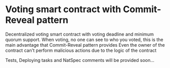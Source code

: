 # Voting smart contract with Commit-Reveal pattern

Decentralized voting smart contract with voting deadline and minimum quorum support.
When voting, no one can see to who you voted, this is the main advantage that Commit-Reveal pattern provides
Even the owner of the contract can't perform malicious actions due to the logic of the contract

Tests, Deploying tasks and NatSpec comments will be provided soon...
